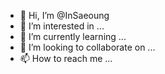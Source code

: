 - 👋 Hi, I’m @InSaeoung
- 👀 I’m interested in ...
- 🌱 I’m currently learning ...
- 💞️ I’m looking to collaborate on ...
- 📫 How to reach me ...

<!---
InSaeoung/InSaeoung is a ✨ special ✨ repository because its `README.md` (this file) appears on your GitHub profile.
You can click the Preview link to take a look at your changes.
--->


